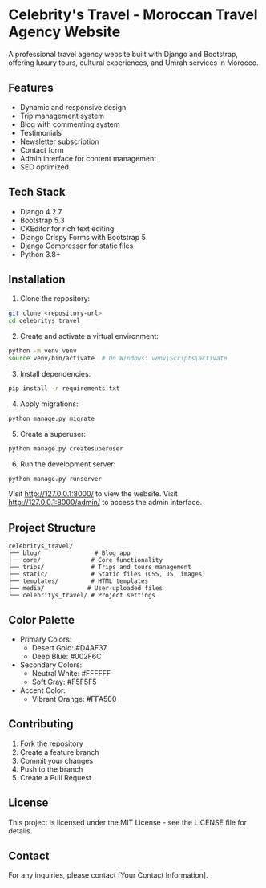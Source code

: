 # Celebrity's Travel - Moroccan Travel Agency Website

A professional travel agency website built with Django and Bootstrap, offering luxury tours, cultural experiences, and Umrah services in Morocco.

## Features

- Dynamic and responsive design
- Trip management system
- Blog with commenting system
- Testimonials
- Newsletter subscription
- Contact form
- Admin interface for content management
- SEO optimized

## Tech Stack

- Django 4.2.7
- Bootstrap 5.3
- CKEditor for rich text editing
- Django Crispy Forms with Bootstrap 5
- Django Compressor for static files
- Python 3.8+

## Installation

1. Clone the repository:
```bash
git clone <repository-url>
cd celebritys_travel
```

2. Create and activate a virtual environment:
```bash
python -m venv venv
source venv/bin/activate  # On Windows: venv\Scripts\activate
```

3. Install dependencies:
```bash
pip install -r requirements.txt
```

4. Apply migrations:
```bash
python manage.py migrate
```

5. Create a superuser:
```bash
python manage.py createsuperuser
```

6. Run the development server:
```bash
python manage.py runserver
```

Visit http://127.0.0.1:8000/ to view the website.
Visit http://127.0.0.1:8000/admin/ to access the admin interface.

## Project Structure

```
celebritys_travel/
├── blog/               # Blog app
├── core/              # Core functionality
├── trips/             # Trips and tours management
├── static/            # Static files (CSS, JS, images)
├── templates/         # HTML templates
├── media/            # User-uploaded files
└── celebritys_travel/ # Project settings
```

## Color Palette

- Primary Colors:
  - Desert Gold: #D4AF37
  - Deep Blue: #002F6C
- Secondary Colors:
  - Neutral White: #FFFFFF
  - Soft Gray: #F5F5F5
- Accent Color:
  - Vibrant Orange: #FFA500

## Contributing

1. Fork the repository
2. Create a feature branch
3. Commit your changes
4. Push to the branch
5. Create a Pull Request

## License

This project is licensed under the MIT License - see the LICENSE file for details.

## Contact

For any inquiries, please contact [Your Contact Information].
